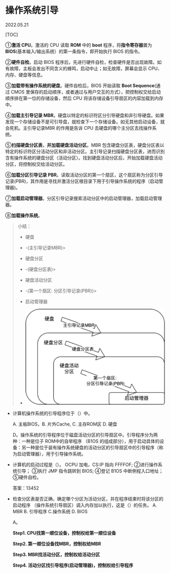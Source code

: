 # 操作系统引导
2022.05.21

[TOC]

①**激活 CPU**。激活的 CPU 读取 **ROM** 中的 **boot** 程序，将**指令寄存器**置为 **BIOS**(基本输入/输出系统）的第一条指令，即开始执行 BIOS 的指令。

②**硬件自检**。启动 BIOS 程序后，先进行硬件自检，检查硬件是否出现故障。如有故障，主板会发出不同含义的蜂鸣，启动中止；如无故障，屏幕会显示 CPU、内存、硬盘等信息。

③**加载带有操作系统的硬盘**。硬件自检后，BIOS 开始读取 **Boot Sequence**(通过 CMOS 里保存的启动顺序，或者通过与用户交互的方式），把控制权交给启动顺序排在第一位的存储设备，然后 CPU 将该存储设备引导扇区的内容加载到内存中。

④**加载主引导记录 MBR**。硬盘以特定的标识符区分引导硬盘和非引导硬盘。如果发现一个存储设备不是可引导盘，就检查下一个存储设备。如无其他启动设备，就会死机。主引导记录MBR 的作用是告诉 CPU 去硬盘的哪个主分区去找操作系统。

⑤**扫描硬盘分区表**，**并加载硬盘活动分区**。MBR 包含硬盘分区表，硬盘分区表以特定的标识符区分活动分区和非活动分区。主引导记录扫描硬盘分区表，进而识別含有操作系统的硬盘分区（活动分区）。找到硬盘活动分区后，开始加载硬盘活动分区，将控制权交给活动分区。

⑥**加载分区引导记录 PBR**。读取活动分区的第一个扇区，这个扇区称为分区引导记录(PBR)，其作用是寻找并激活分区根目录下用于引导操作系统的程序（启动管理器)。

⑦**加载启动管理器**。分区引导记录搜索活动分区中的启动管理器，加载启动管理器。

⑧**加载操作系统**。

> 小结：
>
> * 硬盘
>
> * -(主引导记录MBR)> 
>
> * 硬盘分区
>
> * -(硬盘分区表)> 
>
> * 硬盘活动分区
>
> * -(第一个扇区: 分区引导记录(PBR))> 
>
> * 启动管理器
> * <img src="./resources/操作系统引导.png" alt="img" style="zoom:130%;" />

* 计算机操作系统的引导程序位于（）中。

  A. 主板BIOS，B. 片外Cache, C. 主存ROM区 D. 硬盘

  D。操作系统的引导程序位于磁盘活动分区的引导扇区中。引导程序分为两种：一种是位子 ROM中的自举程序 （B1OS 的组成部分），用于启动具体的设备：另一种是位于装有操作系统硬盘的活动分区的引导扇区中的引导程序（称为启动管理器），用于引导操作系统。

* 计算机的启动过程是（）。 OCPU 加电，CS:IP 指向 FFFFOF; ②进行操作系统引导；
  ③执行 JMP 指令跳转到 BIOS; ④登记 B1OS 中断例程入口地址；⑤硬件自检。

  答案：13452

* 检查分区表是否正确，确定哪个分区为活动分区，并在程序结束时将该分区的启动程序
  （操作系统引导扇区）调入内存加以执行，这是（）的任务。
  A. MBR
  B. 引导程序
  C.操作系统
  D. BIOS

  A。

  **Step1. CPU找第一顺位设备，控制权给第一顺位设备**

  **Step2. 第一顺位设备找MBR，控制权给MBR**

  **Step3. MBR找活动分区，控制权给活动分区**

  **Step4. 活动分区找引导程序(启动管理器)，控制权给引导程序**